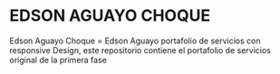 # EDSON AGUAYO CHOQUE
Edson Aguayo Choque = Edson Aguayo portafolio de servicios con responsive Design, este repositorio contiene el portafolio de servicios original de la primera fase
